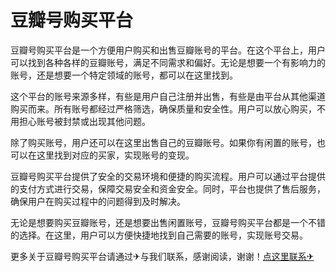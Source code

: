 # 豆瓣号购买平台

豆瓣号购买平台是一个方便用户购买和出售豆瓣账号的平台。在这个平台上，用户可以找到各种各样的豆瓣账号，满足不同需求和偏好。无论是想要一个有影响力的账号，还是想要一个特定领域的账号，都可以在这里找到。

这个平台的账号来源多样，有些是用户自己注册并出售，有些是由平台从其他渠道购买而来。所有账号都经过严格筛选，确保质量和安全性。用户可以放心购买，不用担心账号被封禁或出现其他问题。

除了购买账号，用户还可以在这里出售自己的豆瓣账号。如果你有闲置的账号，也可以在这里找到对应的买家，实现账号的变现。

豆瓣号购买平台提供了安全的交易环境和便捷的购买流程。用户可以通过平台提供的支付方式进行交易，保障交易安全和资金安全。同时，平台也提供了售后服务，确保用户在购买过程中的问题得到及时解决。

无论是想要购买豆瓣账号，还是想要出售闲置账号，豆瓣号购买平台都是一个不错的选择。在这里，用户可以方便快捷地找到自己需要的账号，实现账号交易。

更多关于豆瓣号购买平台请通过✈与我们联系，感谢阅读，谢谢！[点这里联系✈](https://ads.k02.cc)